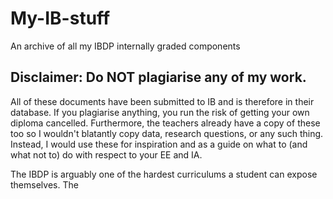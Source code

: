 # My-IB-stuff
An archive of all my IBDP internally graded components 

## Disclaimer: Do **NOT** plagiarise any of my work. 

All of these documents have been submitted to IB and is therefore in their database. If you plagiarise anything, you run the risk of getting your own diploma cancelled. Furthermore, the teachers already have a copy of these too so I wouldn't blatantly copy data, research questions, or any such thing. Instead, I would use these for inspiration and as a guide on what to (and what not to) do with respect to your EE and IA.

The IBDP is arguably one of the hardest curriculums a student can expose themselves. The 

